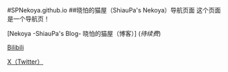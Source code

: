 #SPNekoya.github.io
##晓怕的猫屋（ShiauPa's Nekoya）导航页面
这个页面是一个导航页！

[Nekoya -ShiauPa's Blog- 晓怕的猫屋（博客）]
(*待续费*)

[Bilibili](https://space.bilibili.com/285012554?spm_id_from=333.1007.0.0)

[X（Twitter）](https://twitter.com/ShiauPa_aino)
